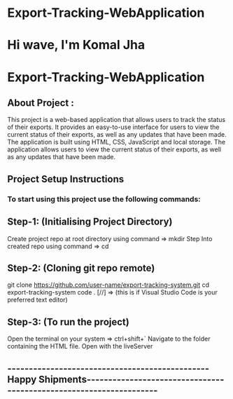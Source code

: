 # Export-Tracking-WebApplication

# Hi wave, I'm Komal Jha

# Export-Tracking-WebApplication

## About Project :

This project is a web-based application that allows users to track the status of their exports. It provides an easy-to-use interface for users to view the current status of their exports, as well as any updates that have been made.
The application is built using HTML, CSS, JavaScript and local storage. The application allows users to view the current status of their exports, as well as any updates that have been made.

## Project Setup Instructions

### To start using this project use the following commands:

## Step-1: (Initialising Project Directory)
 Create project repo at root directory using command => mkdir
 Step Into created repo using command => cd
 
## Step-2: (Cloning git repo remote)
 git clone https://github.com/user-name/export-tracking-system.git
 cd export-tracking-system
 code . [//] => (this is if Visual Studio Code is your preferred text editor)
 
## Step-3: (To run the project)
 Open the terminal on your system => ctrl+shift+`
 Navigate to the folder containing the HTML file.
 Open with the liveServer
 
 
## -----------------------------------------------Happy Shipments-------------------------------------------------------------------

